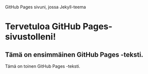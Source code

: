 <html>
<head>
    <title>GitHub Pages Sivuni</title>
    <link rel="stylesheet" type="text/css" href="styles.css">
</head>
<body>
    <p>GitHub Pages sivuni, jossa Jekyll-teema</p>
    <h1>Tervetuloa GitHub Pages-sivustolleni!</h1>
    <h2>Tämä on ensimmäinen GitHub Pages -teksti.</h2>
    <p>Tämä on toinen GitHub Pages -teksti.</p>
</body>
</html>
